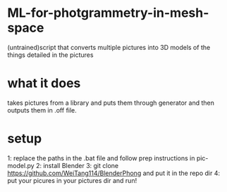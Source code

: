 # ML-for-photgrammetry-in-mesh-space
(untrained)script that converts multiple pictures into 3D models of the things detailed in the pictures

# what it does
takes pictures from a library and puts
them through generator and then outputs them in .off file.

# setup
1: replace the paths in the .bat file and follow prep instructions in pic-model.py
2: install Blender
3: git clone https://github.com/WeiTang114/BlenderPhong and put it in the repo dir
4: put your picures in your pictures dir and run! 

